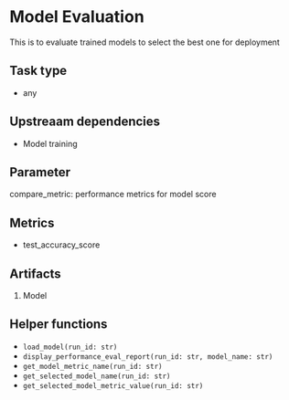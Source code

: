 # Model Evaluation

This is to evaluate trained models to select the best one for deployment

## Task type

- any

## Upstreaam dependencies

- Model training

## Parameter

compare_metric: performance metrics for model score

## Metrics

- test_accuracy_score

## Artifacts

1. Model

## Helper functions

- `load_model(run_id: str)`
- `display_performance_eval_report(run_id: str, model_name: str)`
- `get_model_metric_name(run_id: str)`
- `get_selected_model_name(run_id: str)`
- `get_selected_model_metric_value(run_id: str)`
